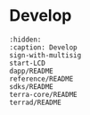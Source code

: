 # Develop

```{toctree}
:hidden:
:caption: Develop
sign-with-multisig
start-LCD
dapp/README
reference/README
sdks/README
terra-core/README
terrad/README
```
